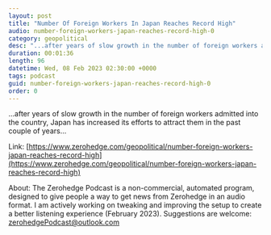 ```yaml
---
layout: post
title: "Number Of Foreign Workers In Japan Reaches Record High"
audio: number-foreign-workers-japan-reaches-record-high-0
category: geopolitical
desc: "...after years of slow growth in the number of foreign workers admitted into the country, Japan has increased its efforts to attract them in the past couple of years..."
duration: 00:01:36
length: 96
datetime: Wed, 08 Feb 2023 02:30:00 +0000
tags: podcast
guid: number-foreign-workers-japan-reaches-record-high-0
order: 0
---
```

...after years of slow growth in the number of foreign workers admitted into the country, Japan has increased its efforts to attract them in the past couple of years...

Link: [https://www.zerohedge.com/geopolitical/number-foreign-workers-japan-reaches-record-high](https://www.zerohedge.com/geopolitical/number-foreign-workers-japan-reaches-record-high)

About: The Zerohedge Podcast is a non-commercial, automated program, designed to give people a way to get news from Zerohedge in an audio format.  I am actively working on tweaking and improving the setup to create a better listening experience (February 2023).  Suggestions are welcome: [zerohedgePodcast@outlook.com](mailto:zerohedgePodcast@outlook.com)